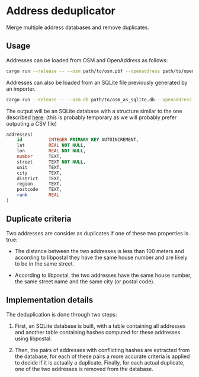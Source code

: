 Address deduplicator
====================

Merge multiple address databases and remove duplicates.


Usage
-----

Addresses can be loaded from OSM and OpenAddress as follows:

```bash
cargo run --release -- --osm path/to/osm.pbf --openaddress path/to/openaddress
```

Addresses can also be loaded from an SQLite file previously generated by an
importer.

```bash
cargo run --release -- --osm-db path/to/osm_as_sqlite.db --openaddress-db path/to/openaddress_as_sqlite.db
```

The output will be an SQLite database with a structure similar to the one
described [here](https://github.com/QwantResearch/addresses-importer#importers):
(this is probably temporary as we will probably prefer outputing a CSV file)

```sql
addresses(
    id          INTEGER PRIMARY KEY AUTOINCREMENT,
    lat         REAL NOT NULL,
    lon         REAL NOT NULL,
    number      TEXT,
    street      TEXT NOT NULL,
    unit        TEXT,
    city        TEXT,
    district    TEXT,
    region      TEXT,
    postcode    TEXT,
    rank        REAL
)
```


Duplicate criteria
------------------

Two addresses are consider as duplicates if one of these two properties is
true:

 - The distance between the two addresses is less than 100 meters and according
   to libpostal they have the same house number and are likely to be in the
   same street.

 - According to libpostal, the two addresses have the same house number, the
   same street name and the same city (or postal code).


Implementation details
----------------------

The deduplication is done through two steps:

 1. First, an SQLite database is built, with a table containing all addresses
    and another table containing hashes computed for these addresses using
    libpostal.

 2. Then, the pairs of addresses with conflicting hashes are extracted from the
    database, for each of these pairs a more accurate criteria is applied to
    decide if it is actually a duplicate. Finally, for each actual duplicate,
    one of the two addresses is removed from the database.
